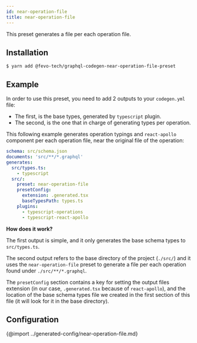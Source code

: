 ```yaml
---
id: near-operation-file
title: near-operation-file
---
```


This preset generates a file per each operation file.

## Installation

    $ yarn add @fevo-tech/graphql-codegen-near-operation-file-preset

## Example

In order to use this preset, you need to add 2 outputs to your `codegen.yml` file:

- The first, is the base types, generated by `typescript` plugin.
- The second, is the one that in charge of generating types per operation.

This following example generates operation typings and `react-apollo` component per each operation file, near the original file of the operation:

```yml
schema: src/schema.json
documents: 'src/**/*.graphql'
generates:
  src/types.ts:
    - typescript
  src/:
    preset: near-operation-file
    presetConfig:
      extension: .generated.tsx
      baseTypesPath: types.ts
    plugins:
      - typescript-operations
      - typescript-react-apollo
```

**How does it work?**

The first output is simple, and it only generates the base schema types to `src/types.ts`.

The second output refers to the base directory of the project (`./src/`) and it uses the `near-operation-file` preset to generate a file per each operation found under `./src/**/*.graphql`.

The `presetConfig` section contains a key for setting the output files extension (in our case, `.generated.tsx` because of `react-apollo`), and the location of the base schema types file we created in the first section of this file (it will look for it in the base directory).

## Configuration


{@import ../generated-config/near-operation-file.md}
